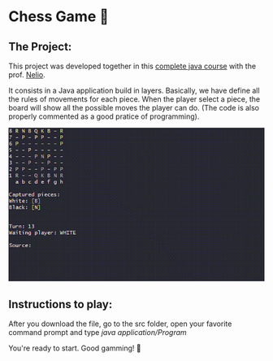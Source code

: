 # Chess Game :crown:

## The Project:
This project was developed together in this [complete java course](https://www.udemy.com/course/java-curso-completo/) with the prof. [Nelio](https://www.udemy.com/user/nelio-alves/).

It consists in a Java application build in layers.
Basically, we have define all the rules of movements for each piece. When the player select a piece, the board will show all the possible moves the player can do.
(The code is also properly commented as a good pratice of programming).

![](https://github.com/brmgf/chess-game/blob/main/chess.gif)

## Instructions to play:
After you download the file, go to the src folder, open your favorite command prompt and type *java application/Program*

You're ready to start. Good gamming! :girl:





